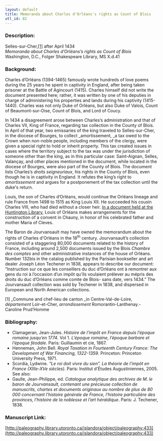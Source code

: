 ```yaml
---
layout: default
title: Memoranda about Charles d'Orléans's rights as Count of Blois
utl_id: 82
---
```


### Description:

Selles-sur-Cher,<a id="_ftnref1">[[1]](#_ftn1)</a> after April 1434<br>
_Memoranda about Charles d’Orléans’s rights as Count of Blois_<br>
Washington, D.C., Folger Shakespeare Library, MS X.d.41

### Background:

Charles d’Orléans (1394-1465) famously wrote hundreds of love poems during the 25 years he spent in captivity in England, after being taken prisoner at the Battle of Agincourt (1415). Charles himself did not write the document presented here; rather, it was written by one of his deputies in charge of administering his properties and lands during his captivity (1415-1440). Charles was not only Duke of Orléans, but also Duke of Valois, Count of Beaumont-sur-Oise, Count of Blois, and Lord of Coucy.

In 1434 a disagreement arose between Charles’s administration and that of Charles VII, King of France, regarding tax collection in the County of Blois. In April of that year, two emissaries of the king traveled to Selles-sur-Cher, in the diocese of Bourges, to collect _amortissement, _a tax owed to the Crown when non-noble people, including members of the clergy, were given a special right to hold or inherit property. This tax created issues in cases where the territory subject to the tax was under the jurisdiction of someone other than the king, as in this particular case: Saint-Aignan, Selles, Valançay, and other places mentioned in the document, while located in the diocese of Bourges, were also part of the County of Blois. The document lists Charles’s _droits seigneuriaux_, his rights in the County of Blois, even though he is in captivity in England. It refutes the king’s right to _amortissement_ and argues for a postponement of the tax collection until the duke's return.

Louis, the son of Charles d’Orléans, would continue the Orléans lineage and rule France from 1498 to 1515 as King Louis XII. He succeeded his cousin Charles VIII, who had died without a closer heir. <a href="/islandora/object/paleography:435">In a document held at the Huntington Library</a>, Louis of Orléans makes arrangements for the construction of a convent in Chauny, in honor of his celebrated father and mother Maria of Cleves.

The Baron de Jourvansault may have owned the memorandum about the rights of Charles d'Orléans in the 18<sup>th</sup> century. Jourvansault’s collection consisted of a staggering 80,000 documents related to the history of France, including around 2,500 documents issued by the Blois _Chambre des comptes_ and other administrative instances of the house of Orléans. Number 132bis in the catalog published by the Parisian bookseller and art dealer Joseph Léon Techener in 1838, appears to describe our document: “Instruction sur ce que les conseillers du duc d’Orléans ont à remontrer aux gens du roi à l’occasion d’un impôt qu’ils voulaient prélever au mépris des droits du duc d’Orléans comme comte de Blois- sans date, vers 1434.” The Jourvansault collection was sold by Techener in 1838, and dispersed in European and North American collections.

<a id="_ftn1">[1]</a> _Commune and chef-lieu de canton _in Centre-Val-de-Loire, _département_ Loir-et-Cher, _arrondissement_ Romorantin-Lanthenay.- Caroline Prud’Homme

### Bibliography:

- Clamageran, Jean-Jules. _Histoire de l’impôt en France depuis l’époque romaine jusqu’en 1774_. Vol 1. _L’époque romaine, l’époque barbare et l’époque féodale_. Paris: Guillaumin et cie, 1867.
- Henneman, John Bell. _Royal Taxation in Fourteenth Century France: The Development of War Financing, 1322-1359_. Princeton: Princeton University Press, 1971.
- Scordia, Lydwine. _“Le roi doit vivre du sien”. La théorie de l’impôt en France (XIIIe-XVe siècles)_. Paris: Institut d’Études Augustiniennes, 2005.<br>
See also:
- Gaulle, Jean-Philippe, ed. _Catalogue analytique des archives de M. le baron de Jourvansault, contenant une précieuse collection de manuscrits, chartes et documents originaux au nombre de plus de 80 000 concernant l’histoire générale de France, l’histoire particulière des provinces, l’histoire de la noblesse et l’art héraldique_. Paris: J. Techener, 1838.

### Manuscript Link:

[http://paleography.library.utoronto.ca/islandora/object/paleography:433](http://paleography.library.utoronto.ca/islandora/object/paleography:433)
